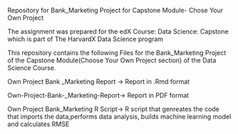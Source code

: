 Repository for Bank_Marketing Project for Capstone Module- Chose Your Own Project

The assignment was prepared for the edX Course: Data Science: Capstone which is part of The HarvardX Data Science program

This repository contains the following Files for the Bank_Marketing Project of the Capstone Module(Choose Your Own Project section) of the Data Science Course.

Own Project Bank _Marketing Report  -> Report in .Rmd format

Own-Project-Bank-_Marketing-Report-> Report in PDF format

Own Project Bank_Marketing R Script-> R script that genreates the code that imports the data,performs data analysis, builds machine learning model and calculates RMSE
